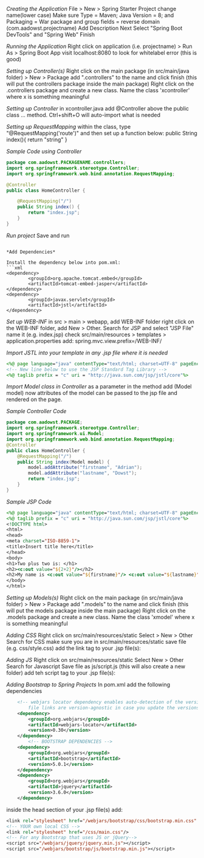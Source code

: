 *Creating the Application*
File > New > Spring Starter Project
change name(lower case)
Make sure Type = Maven; Java Version = 8; and Packaging = War
package and group fields = reverse domain (com.aadowst.projectname)
Add Description
Next
Select "Spring Boot DevTools" and "Spring Web"
Finish

*Running the Application*
Right click on application (i.e. projectname) > Run As > Spring Boot App
visit localhost:8080 to look for whitelabel error (this is good)

*Setting up Controller(s)*
Right click on the main package (in src/main/java folder) > New > Package
add ".controllers" to the name and click finish (this will put the controllers package inside the main package)
Right click on the .controllers package and create a new class. Name the class 'xcontroller' where x is something meaningful



<!-- *Setting up RestController*
in xcontroller.java add @RestController above the public class ... method.
Ctrl+shift+O will auto-import what is needed -->

*Setting up Controller*
in xcontroller.java add @Controller above the public class ... method.
Ctrl+shift+O will auto-import what is needed

*Setting up RequestMapping*
within the class, type "@RequestMapping('route')" and then set up a function below:
public String index(){
    return "string"
}

<!-- _Sample Code for using RestController_
```java
package com.aadowst.helloworld.controllers;

import org.springframework.web.bind.annotation.RequestMapping;
import org.springframework.web.bind.annotation.RestController;

@Controller
public class HomeController {
	@RequestMapping("/")
	public String index() {
		return "hello there";
	}
}
``` -->

_Sample Code using Controller_
```java
package com.aadowst.PACKAGENAME.controllers;
import org.springframework.stereotype.Controller;
import org.springframework.web.bind.annotation.RequestMapping;

@Controller
public class HomeController {

	@RequestMapping("/")
	public String index() {
		return "index.jsp";
	}
}
```

*Run project*
Save and run

<!-- *Settin up Path Variables*
in the RequestMapping, you can include variables in the route
the variables are then passed in to the method as paramenters
The variables can also be in the return string

_Sample Code_
```java
import org.springframework.web.bind.annotation.PathVariable;
import org.springframework.web.bind.annotation.RequestMapping;
import org.springframework.web.bind.annotation.RestController;
@RestController
public class HomeController {
    @RequestMapping("/m/{track}/{module}/{lesson}")
    public String showLesson(@PathVariable("track") String track, @PathVariable("module") String module, @PathVariable("lesson") String lesson){
    	return "Track: " + track + ", Module: " + module + ", Lesson: " + lesson;
    }
} -->
```

*Add Dependencies*

Install the dependency below into pom.xml:
```xml
<dependency>
        <groupId>org.apache.tomcat.embed</groupId>
        <artifactId>tomcat-embed-jasper</artifactId>
</dependency>
<dependency>
        <groupId>javax.servlet</groupId>
        <artifactId>jstl</artifactId>
</dependency>
```

*Set up WEB-INF*
in src > main > webapp, add WEB-INF folder
right click on the WEB-INF folder, add New > Other. Search for JSP and select "JSP File"
name it (e.g. index.jsp)
check src/main/resources > templates > application.properties
add: spring.mvc.view.prefix=/WEB-INF/


*Import JSTL into your template in any .jsp file where it is needed*
```jsp
<%@ page language="java" contentType="text/html; charset=UTF-8" pageEncoding="UTF-8"%>
<!-- New line below to use the JSP Standard Tag Library -->
<%@ taglib prefix = "c" uri = "http://java.sun.com/jsp/jstl/core"%>
```

*Import Model class in Controller*
as a parameter in the method add (Model model)
now attributes of the model can be passed to the jsp file and rendered on the page.

_Sample Controller Code_
```java
package com.aadowst.PACKAGE;
import org.springframework.stereotype.Controller;
import org.springframework.ui.Model;
import org.springframework.web.bind.annotation.RequestMapping;
@Controller
public class HomeController {
	@RequestMapping("/")
	public String index(Model model) {
		model.addAttribute("firstname", "Adrian");
		model.addAttribute("lastname", "Dowst");
		return "index.jsp";
	}
}
```

_Sample JSP Code_
```jsp
<%@ page language="java" contentType="text/html; charset=UTF-8" pageEncoding="UTF-8"%>
<%@ taglib prefix = "c" uri = "http://java.sun.com/jsp/jstl/core"%>
<!DOCTYPE html>
<html>
<head>
<meta charset="ISO-8859-1">
<title>Insert title here</title>
</head>
<body>
<h1>Two plus two is: </h1>
<h2><c:out value="${2+2}"/></h2>
<h2>My name is <c:out value="${firstname}"/> <c:out value="${lastname}"/></h2>
</body>
</html>
```

*Setting up Models(s)*
Right click on the main package (in src/main/java folder) > New > Package
add ".models" to the name and click finish (this will put the models package inside the main package)
Right click on the .models package and create a new class. Name the class 'xmodel' where x is something meaningful

*Adding CSS*
Right click on src/main/resources/static
Select > New > Other
Search for CSS
make sure you are in src/main/resources/static
save file (e.g. css/style.css)
add the link tag to your .jsp file(s):  	<link rel="stylesheet" type="text/css" href="/css/style.css">

*Adding JS*
Right click on src/main/resources/static
Select New > Other
Search for Javascript
Save file as js/script.js (this will also create a new folder)
add teh script tag to your .jsp file(s):  	<script type="text/javascript" src="/js/script.js"></script>

*Adding Bootstrap to Spring Projects*
In pom.xml add the following dependencies
```xml
    <!-- webjars locator dependency enables auto-detection of the version, so your .jsp 
        file links are version-agnostic in case you update the versions here in your pom later -->
    <dependency>
        <groupId>org.webjars</groupId>
        <artifactId>webjars-locator</artifactId>
        <version>0.30</version>
    </dependency>
        <!-- BOOTSTRAP DEPENDENCIES -->
    <dependency>
        <groupId>org.webjars</groupId>
        <artifactId>bootstrap</artifactId>
        <version>5.0.1</version>
    </dependency>
    <dependency>
        <groupId>org.webjars</groupId>
        <artifactId>jquery</artifactId>
        <version>3.6.0</version>
    </dependency>

```
inside the head section of your .jsp file(s) add:
```jsp
<link rel="stylesheet" href="/webjars/bootstrap/css/bootstrap.min.css" />
<!-- YOUR own local CSS -->
<link rel="stylesheet" href="/css/main.css"/>
<!-- For any Bootstrap that uses JS or jQuery-->
<script src="/webjars/jquery/jquery.min.js"></script>
<script src="/webjars/bootstrap/js/bootstrap.min.js"></script>
```